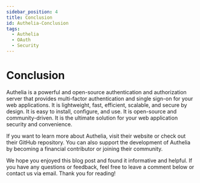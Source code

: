 ```yaml
---
sidebar_position: 4
title: Conclusion
id: Authelia-Conclusion
tags:
  - Authelia
  - OAuth
  - Security
---
```

# Conclusion

Authelia is a powerful and open-source authentication and authorization server that provides multi-factor authentication and single sign-on for your web applications. It is lightweight, fast, efficient, scalable, and secure by design. It is easy to install, configure, and use. It is open-source and community-driven. It is the ultimate solution for your web application security and convenience.

If you want to learn more about Authelia, visit their website or check out their GitHub repository. You can also support the development of Authelia by becoming a financial contributor or joining their community.

We hope you enjoyed this blog post and found it informative and helpful. If you have any questions or feedback, feel free to leave a comment below or contact us via email. Thank you for reading!